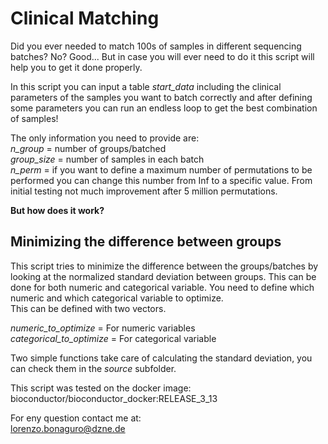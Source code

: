 # Clinical Matching

Did you ever needed to match 100s of samples in different sequencing batches? No? Good... But in case you will ever need to do it this script will help you to get it done properly.

In this script you can input a table *start_data* including the clinical parameters of the samples you want to batch correctly and after defining some parameters you can run an endless loop to get the best combination of samples!

The only information you need to provide are:<br/>
*n_group* = number of groups/batched<br/>
*group_size* = number of samples in each batch<br/>
*n_perm* = if you want to define a maximum number of permutations to be performed you can change this number from Inf to a specific value. From initial testing not much improvement after 5 million permutations.

**But how does it work?**

## Minimizing the difference between groups
This script tries to minimize the difference between the groups/batches by looking at the normalized standard deviation between groups. This can be done for both numeric and categorical variable. You need to define which numeric and which categorical variable to optimize. <br/>
This can be defined with two vectors.

*numeric_to_optimize* = For numeric variables<br/>
*categorical_to_optimize* = For categorical variable<br/>

Two simple functions take care of calculating the standard deviation, you can check them in the *source* subfolder.

This script was tested on the docker image: bioconductor/bioconductor_docker:RELEASE_3_13

For eny question contact me at:<br/>
lorenzo.bonaguro@dzne.de